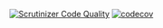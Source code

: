 [![Scrutinizer Code Quality](https://scrutinizer-ci.com/g/metwork-framework/opinionated_configparser/badges/quality-score.png?b=master)](https://scrutinizer-ci.com/g/metwork-framework/opinionated_configparser/?branch=master)
[![codecov](https://codecov.io/gh/metwork-framework/opinionated_configparser/branch/master/graph/badge.svg)](https://codecov.io/gh/metwork-framework/opinionated_configparser)

